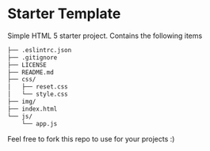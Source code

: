 # Starter Template

Simple HTML 5 starter project. Contains the following items

```sh
├── .eslintrc.json
├── .gitignore
├── LICENSE
├── README.md
├── css/
│   ├── reset.css
│   └── style.css
├── img/
├── index.html
└── js/
    └── app.js
```

Feel free to fork this repo to use for your projects :)
